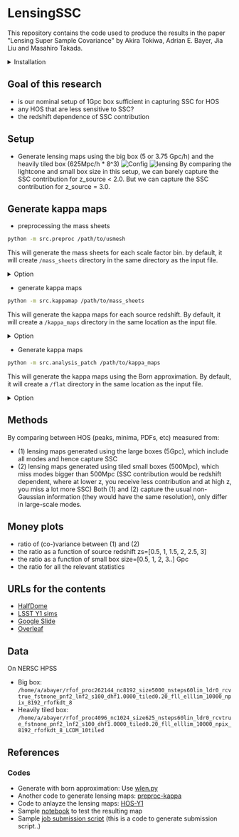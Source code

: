 # LensingSSC

This repository contains the code used to produce the results in the paper "Lensing Super Sample Covariance" by Akira Tokiwa, Adrian E. Bayer, Jia Liu and Masahiro Takada.



<details>

<summary>Installation</summary>

### Prerequisites

1. Install `nbodykit` via conda:
   ```sh
   conda install -c bccp nbodykit
    ```

2. Install classy via cobaya:
    ```sh
    python -m pip install cobaya --upgrade
    mkdir ./lib
    cobaya-install cosmo -p ./lib
    ```

### Install the remaining dependencies and package

1. Clone the repository:
    ```sh
    git clone https://github.com/atokiwaipmu/LensingSSC.git
    cd LensingSSC
    ```

2. Install the remaining dependencies and the package:
    ```sh
    python setup.py install
    ```
</details>

## Goal of this research
- is our nominal setup of 1Gpc box sufficient in capturing SSC for HOS
- any HOS that are less sensitive to SSC?
- the redshift dependence of SSC contribution

## Setup
- Generate lensing maps using the big box (5 or 3.75 Gpc/h) and the heavily tiled box (625Mpc/h * 8^3)
![Config](img/setting/light_cone_configuration.png)
![lensing](img/setting/lensefficiency.png)
By comparing the lightcone and small box size in this setup, we can barely capture the SSC contribution for z_source < 2.0.
But we can capture the SSC contribution for z_source = 3.0.

## Generate kappa maps
- preprocessing the mass sheets
```sh
python -m src.preproc /path/to/usmesh
```
This will generate the mass sheets for each scale factor bin.
by default, it will create `/mass_sheets` directory in the same directory as the input file.
<details>

<summary>Option</summary>

One can change the output directory by specifying the `--output` option.
Data can be overwritten by specifying the `--overwrite` option.
```sh
python -m src.preproc /path/to/usmesh --output /path/to/mass_sheets --overwrite
```
</details>

- generate kappa maps
```sh
python -m src.kappamap /path/to/mass_sheets
```
This will generate the kappa maps for each source redshift. 
By default, it will create a `/kappa_maps` directory in the same location as the input file.
<details>

<summary>Option</summary>
One can change the output directory by specifying the `--output` option.
Data can be overwritten by specifying the `--overwrite` option.
```sh
python -m src.kappamap /path/to/mass_sheets --output /path/to/kappa_maps --overwrite
```
</details>

- Generate kappa maps
```sh
python -m src.analysis_patch /path/to/kappa_maps 
```
This will generate the kappa maps using the Born approximation.
By default, it will create a `/flat` directory in the same location as the input file.
<details>

<summary>Option</summary>

One can change the output directory by specifying the `--output` option.
Data can be overwritten by specifying the `--overwrite` option.

```sh
python -m src.analysis_patch /path/to/kappa_maps --output /path/to/flat --overwrite
```

</details>

## Methods
By comparing between HOS (peaks, minima, PDFs, etc) measured from:
- (1) lensing maps generated using the large boxes (5Gpc), which include all modes and hence capture SSC
- (2) lensing maps generated using tiled small boxes (500Mpc), which miss modes bigger than 500Mpc (SSC contribution would be redshift dependent, where at lower z, you receive less contribution and at high z, you miss a lot more SSC)
Both (1) and (2) capture the usual non-Gaussian information (they would have the same resolution), only differ in large-scale modes. 

## Money plots
- ratio of (co-)variance between (1) and (2) 
- the ratio as a function of source redshift zs=[0.5, 1, 1.5, 2, 2.5, 3]
- the ratio as a function of small box size=[0.5, 1, 2, 3..] Gpc
- the ratio for all the relevant statistics

## URLs for the contents
- [HalfDome](https://halfdomesims.github.io/)
- [LSST Y1 sims](https://docs.google.com/document/d/1wUc5joml9FFDijslaQth3-gvAAmvqU2NrVMbUUjOCyI/edit)
- [Google Slide](https://docs.google.com/presentation/d/1pFHoPImFvwqnGVIz9azB3b0borwAqdktTghcXhbc2AA/edit#slide=id.g2943db99aa6_0_0)
- [Overleaf](https://www.overleaf.com/7662955643hwqybxnpdfmk#0a185c)

## Data
On NERSC HPSS
- Big box: `/home/a/abayer/rfof_proc262144_nc8192_size5000_nsteps60lin_ldr0_rcvtrue_fstnone_pnf2_lnf2_s100_dhf1.0000_tiled0.20_fll_elllim_10000_npix_8192_rfofkdt_8`
- Heavily tiled box: `/home/a/abayer/rfof_proc4096_nc1024_size625_nsteps60lin_ldr0_rcvtrue_fstnone_pnf2_lnf2_s100_dhf1.0000_tiled0.20_fll_elllim_10000_npix_8192_rfofkdt_8_LCDM_10tiled`

## References

### Codes
- Generate with born approximation: Use [wlen.py](https://github.com/bccp/simplehod/blob/master/scripts/wlen.py)
- Another code to generate lensing maps: [preproc-kappa](https://github.com/HalfDomeSims/preproc-kappa.git)
- Code to anlayze the lensing maps: [HOS-Y1](https://github.com/LSSTDESC/HOS-Y1-prep.git)
- Sample [notebook](https://github.com/liuxx479/CorrelatedSims/blob/master/hack_crowncanyon_kappa.ipynb) to test the resulting map
- Sample [job submission script](https://github.com/liuxx479/CorrelatedSims/blob/master/sbatch_gen.py ) (this is a code to generate submission script..)
